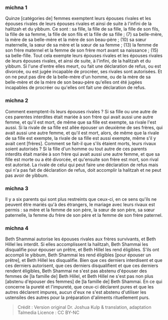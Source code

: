
### michna 1
Quinze [catégories de] femmes exemptent leurs épouses rivales et les épouses rivales de leurs épouses rivales et ainsi de suite à l'infini de la halitzah et du yibbum. Ce sont : sa fille, la fille de sa fille, la fille de son fils, la fille de sa femme, la fille de son fils et la fille de sa fille ; (7) sa belle-mère, la mère de sa belle-mère et la mère de son beau-père ; (10) sa sœur maternelle, la sœur de sa mère et la sœur de sa femme ; (13) la femme de son frère maternel et la femme de son frère mort avant sa naissance ; (15) sa belle-fille. Tout cela exempte leurs épouses rivales et les épouses rivales de leurs épouses rivales, et ainsi de suite, à l'infini, de la halitzah et du yibbum. Si l'une d'entre elles meurt, ou fait une déclaration de refus, ou est divorcée, ou est jugée incapable de procréer, ses rivales sont autorisées. Et on ne peut pas dire de la belle-mère d'un homme, ou de la mère de sa belle-mère et de la mère de son beau-père qu'elles ont été jugées incapables de procréer ou qu'elles ont fait une déclaration de refus.

### michna 2
Comment exemptent-ils leurs épouses rivales ? Si sa fille ou une autre de ces parentes interdites était mariée à son frère qui avait aussi une autre femme, et qu'il est mort, de même que sa fille est exempte, sa rivale l'est aussi. Si la rivale de sa fille est allée épouser un deuxième de ses frères, qui avait aussi une autre femme, et qu'il est mort, alors, de même que la rivale de sa fille est exempte, la rivale de sa fille est aussi exempte, même s'il y avait cent [frères]. Comment se fait-il que s'ils étaient morts, leurs rivaux soient autorisés ? Si la fille d'un homme ou tout autre de ces parents interdits était mariée à son frère qui avait aussi une autre femme, et que sa fille est morte ou a été divorcée, et qu'ensuite son frère est mort, son rival est autorisé. La rivale de celui qui peut faire une déclaration de refus mais qui n'a pas fait de déclaration de refus, doit accomplir la halitzah et ne peut pas avoir de yibbum.

### michna 3
Il y a six parents qui sont plus restreints que ceux-ci, en ce sens qu'ils ne peuvent être mariés qu'à des étrangers, le mariage avec leurs rivaux est permis : sa mère et la femme de son père, la sœur de son père, sa sœur paternelle, la femme du frère de son père et la femme de son frère paternel.

### michna 4
Beth Shammai autorise les épouses rivales aux frères survivants, et Beth Hillel les interdit. Si elles accomplissent la halitzah, Beth Shammai les disqualifie pour épouser un prêtre, et Beth Hillel les rend éligibles. S'ils ont accompli le yibbum, Beth Shammai les rend éligibles [pour épouser un prêtre], et Beth Hillel les disqualifie. Bien que ces derniers interdisent et que ces derniers autorisent, que ces derniers disqualifient et que ces derniers rendent éligibles, Beth Shammai ne s'est pas abstenu d'épouser des femmes de [la famille de] Beth Hillel, et Beth Hillel ne s'est pas non plus [abstenu d'épouser des femmes] de [la famille de] Beth Shammai. En ce qui concerne la pureté et l'impureté, que ceux-ci déclarent pures et que les autres déclarent impures, aucun d'eux ne s'est abstenu d'utiliser les ustensiles des autres pour la préparation d'aliments rituellement purs.

>Crédit : Version original Dr. Joshua Kulp & translation, adaptation Talmedia
>Licence : CC BY-NC